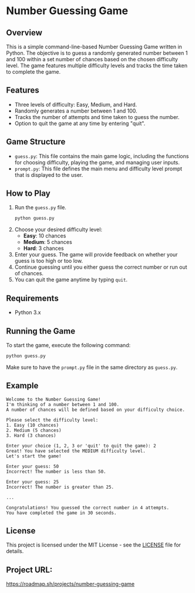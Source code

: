 
# Number Guessing Game

## Overview
This is a simple command-line-based Number Guessing Game written in Python. The objective is to guess a randomly generated number between 1 and 100 within a set number of chances based on the chosen difficulty level. The game features multiple difficulty levels and tracks the time taken to complete the game.

## Features
- Three levels of difficulty: Easy, Medium, and Hard.
- Randomly generates a number between 1 and 100.
- Tracks the number of attempts and time taken to guess the number.
- Option to quit the game at any time by entering "quit".

## Game Structure
- `guess.py`: This file contains the main game logic, including the functions for choosing difficulty, playing the game, and managing user inputs.
- `prompt.py`: This file defines the main menu and difficulty level prompt that is displayed to the user.

## How to Play
1. Run the `guess.py` file.
   ```bash
   python guess.py
   ```
2. Choose your desired difficulty level:
   - **Easy**: 10 chances
   - **Medium**: 5 chances
   - **Hard**: 3 chances
3. Enter your guess. The game will provide feedback on whether your guess is too high or too low.
4. Continue guessing until you either guess the correct number or run out of chances.
5. You can quit the game anytime by typing `quit`.

## Requirements
- Python 3.x

## Running the Game
To start the game, execute the following command:

```bash
python guess.py
```

Make sure to have the `prompt.py` file in the same directory as `guess.py`.

## Example
```
Welcome to the Number Guessing Game!
I'm thinking of a number between 1 and 100.
A number of chances will be defined based on your difficulty choice.

Please select the difficulty level:
1. Easy (10 chances)
2. Medium (5 chances)
3. Hard (3 chances)

Enter your choice (1, 2, 3 or 'quit' to quit the game): 2
Great! You have selected the MEDIUM difficulty level.
Let's start the game!

Enter your guess: 50
Incorrect! The number is less than 50.

Enter your guess: 25
Incorrect! The number is greater than 25.

...

Congratulations! You guessed the correct number in 4 attempts.
You have completed the game in 30 seconds.
```

## License
This project is licensed under the MIT License - see the [LICENSE](LICENSE) file for details.


## Project URL:
https://roadmap.sh/projects/number-guessing-game